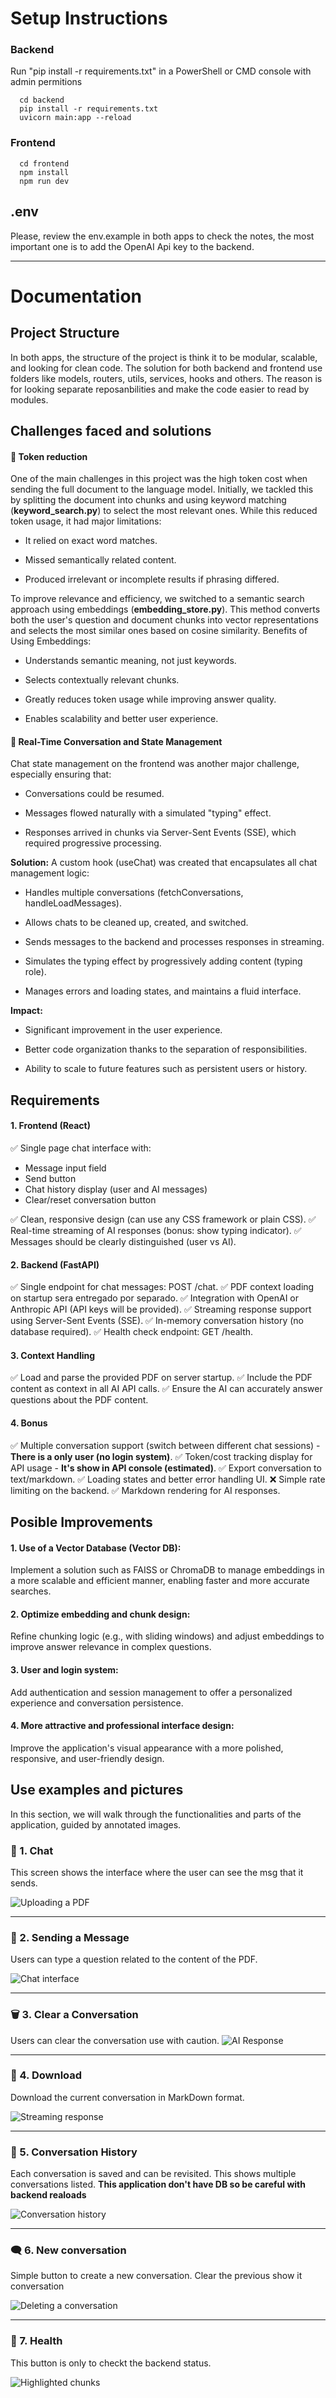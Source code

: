 # Setup Instructions

### Backend
Run "pip install -r requirements.txt" in a PowerShell or CMD console with admin permitions

      cd backend
      pip install -r requirements.txt
      uvicorn main:app --reload

### Frontend

      cd frontend
      npm install
      npm run dev

## .env

Please, review the env.example in both apps to check the notes, the most important one is to add the OpenAI Api key to the backend.

---

# Documentation

## Project Structure

In both apps, the structure of the project is think it to be modular, scalable, and looking for clean code. The solution for both backend and frontend use folders like models, routers, utils, services, hooks and others. The reason is for looking separate reposanbilities and make the code easier to read by modules.

## Challenges faced and solutions

#### 🧠 Token reduction

One of the main challenges in this project was the high token cost when sending the full document to the language model. Initially, we tackled this by splitting the document into chunks and using keyword matching (**keyword_search.py**) to select the most relevant ones. While this reduced token usage, it had major limitations:

- It relied on exact word matches.

- Missed semantically related content.

- Produced irrelevant or incomplete results if phrasing differed.

To improve relevance and efficiency, we switched to a semantic search approach using embeddings (**embedding_store.py**). This method converts both the user's question and document chunks into vector representations and selects the most similar ones based on cosine similarity.
Benefits of Using Embeddings:

- Understands semantic meaning, not just keywords.

- Selects contextually relevant chunks.

- Greatly reduces token usage while improving answer quality.

- Enables scalability and better user experience.

#### 💬 Real-Time Conversation and State Management

Chat state management on the frontend was another major challenge, especially ensuring that:

- Conversations could be resumed.

- Messages flowed naturally with a simulated "typing" effect.

- Responses arrived in chunks via Server-Sent Events (SSE), which required progressive processing.

**Solution:**
A custom hook (useChat) was created that encapsulates all chat management logic:

- Handles multiple conversations (fetchConversations, handleLoadMessages).

- Allows chats to be cleaned up, created, and switched.

- Sends messages to the backend and processes responses in streaming.

- Simulates the typing effect by progressively adding content (typing role).

- Manages errors and loading states, and maintains a fluid interface.

**Impact:**

- Significant improvement in the user experience.

- Better code organization thanks to the separation of responsibilities.

- Ability to scale to future features such as persistent users or history.

## Requirements

#### 1. Frontend (React)

✅ Single page chat interface with:

- Message input field
- Send button
- Chat history display (user and AI messages)
- Clear/reset conversation button

✅ Clean, responsive design (can use any CSS framework or plain CSS).
✅ Real-time streaming of AI responses (bonus: show typing indicator).
✅ Messages should be clearly distinguished (user vs AI).

#### 2. Backend (FastAPI)

✅ Single endpoint for chat messages: POST /chat.
✅ PDF context loading on startup sera entregado por separado.
✅ Integration with OpenAI or Anthropic API (API keys will be provided).
✅ Streaming response support using Server-Sent Events (SSE).
✅ In-memory conversation history (no database required).
✅ Health check endpoint: GET /health.

#### 3. Context Handling

✅ Load and parse the provided PDF on server startup.
✅ Include the PDF content as context in all AI API calls.
✅ Ensure the AI can accurately answer questions about the PDF content.

#### 4. Bonus

✅ Multiple conversation support (switch between different chat sessions) - **There is a only user (no login system)**.
✅ Token/cost tracking display for API usage - **It's show in API console (estimated)**.
✅ Export conversation to text/markdown.
✅ Loading states and better error handling UI.
❌ Simple rate limiting on the backend.
✅ Markdown rendering for AI responses.

## Posible Improvements

#### 1. Use of a Vector Database (Vector DB):

Implement a solution such as FAISS or ChromaDB to manage embeddings in a more scalable and efficient manner, enabling faster and more accurate searches.

#### 2. Optimize embedding and chunk design:

Refine chunking logic (e.g., with sliding windows) and adjust embeddings to improve answer relevance in complex questions.

#### 3. User and login system:

Add authentication and session management to offer a personalized experience and conversation persistence.

#### 4. More attractive and professional interface design:

Improve the application's visual appearance with a more polished, responsive, and user-friendly design.

## Use examples and pictures

In this section, we will walk through the functionalities and parts of the application, guided by annotated images.

### 📄 1. Chat

This screen shows the interface where the user can see the msg that it sends.

![Uploading a PDF](assets/ChatPdf2.png)

---

### 💬 2. Sending a Message

Users can type a question related to the content of the PDF.

![Chat interface](assets/ChatPdf3.png)

---

### 🗑️ 3. Clear a Conversation

Users can clear the conversation use with caution.
![AI Response](assets/ChatPdf4.png)

---

### 🔽 4. Download

Download the current conversation in MarkDown format.

![Streaming response](assets/ChatPdf5.png)

---

### 📁 5. Conversation History

Each conversation is saved and can be revisited. This shows multiple conversations listed.
**This application don't have DB so be careful with backend realoads**

![Conversation history](assets/ChatPdf6.png)

---

### 🗨 6. New conversation

Simple button to create a new conversation. Clear the previous show it conversation

![Deleting a conversation](assets/ChatPdf7.png)

---

### 🎯 7. Health

This button is only to checkt the backend status.

![Highlighted chunks](assets/ChatPdf8.png)
